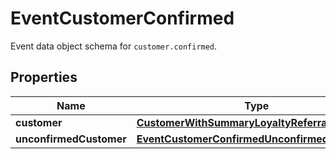 

# EventCustomerConfirmed

Event data object schema for `customer.confirmed`.

## Properties

| Name | Type | Description | Notes |
|------------ | ------------- | ------------- | -------------|
|**customer** | [**CustomerWithSummaryLoyaltyReferrals**](CustomerWithSummaryLoyaltyReferrals.md) |  |  [optional] |
|**unconfirmedCustomer** | [**EventCustomerConfirmedUnconfirmedCustomer**](EventCustomerConfirmedUnconfirmedCustomer.md) |  |  [optional] |



